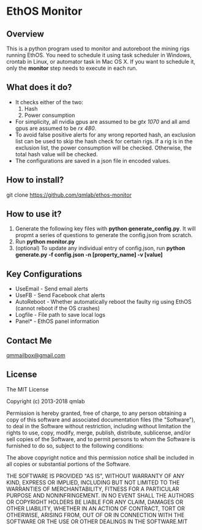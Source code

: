 # EthOS Monitor

## Overview

This is a python program used to monitor and autoreboot the mining rigs running EthOS. You need to schedule it using task scheduler in Windows, crontab in Linux, or automator task in Mac OS X. If you want to schedule it, only the **monitor** step needs to execute in each run.

## What does it do?

* It checks either of the two:
    1. Hash
    2. Power consumption
* For simplicity, all nvidia gpus are assumed to be *gtx 1070* and all amd gpus are assumed to be *rx 480*.
* To avoid false positive alerts for any wrong reported hash, an exclusion list can be used to skip the hash check for certain rigs. If a rig is in the exclusion list, the power consumption will be checked. Otherwise, the total hash value will be checked.
* The configurations are saved in a json file in encoded values.

## How to install?

git clone https://github.com/qmlab/ethos-monitor

## How to use it?
1. Generate the following key files with **python generate_config.py**. It will propmt a series of questions to generate the config.json from scratch.
2. Run **python monitor.py**
3. (optional) To update any individual entry of config.json, run **python generate.py -f config.json -n [property_name] -v [value]**

## Key Configurations
* UseEmail - Send email alerts
* UseFB - Send Facebook chat alerts
* AutoReboot - Whether automatically reboot the faulty rig using EthOS (cannot reboot if the OS crashes)
* Logfile - File path to save local logs
* Panel* - EthOS panel information

## Contact Me

qmmailbox@gmail.com

## License

The MIT License

Copyright (c) 2013-2018 qmlab

Permission is hereby granted, free of charge, to any person obtaining a copy
of this software and associated documentation files (the "Software"), to deal
in the Software without restriction, including without limitation the rights
to use, copy, modify, merge, publish, distribute, sublicense, and/or sell
copies of the Software, and to permit persons to whom the Software is
furnished to do so, subject to the following conditions:

The above copyright notice and this permission notice shall be included in
all copies or substantial portions of the Software.

THE SOFTWARE IS PROVIDED "AS IS", WITHOUT WARRANTY OF ANY KIND, EXPRESS OR
IMPLIED, INCLUDING BUT NOT LIMITED TO THE WARRANTIES OF MERCHANTABILITY,
FITNESS FOR A PARTICULAR PURPOSE AND NONINFRINGEMENT. IN NO EVENT SHALL THE
AUTHORS OR COPYRIGHT HOLDERS BE LIABLE FOR ANY CLAIM, DAMAGES OR OTHER
LIABILITY, WHETHER IN AN ACTION OF CONTRACT, TORT OR OTHERWISE, ARISING FROM,
OUT OF OR IN CONNECTION WITH THE SOFTWARE OR THE USE OR OTHER DEALINGS IN
THE SOFTWARE.MIT